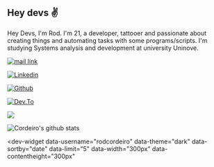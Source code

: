 ## Hey devs ✌️

Hey Devs, I'm Rod. I'm 21, a developer, tattooer and passionate about creating things and automating tasks with some programs/scripts. I'm studying Systems analysis and development at university Uninove.

[![mail link](https://img.shields.io/static/v1?label=mail&message=rodrigomendoncca%40gmail.com&style=flat-square&logo=gmail&color=red)](mailto:rodrigomendoncca@gmail.com)

[![Linkedin](https://img.shields.io/static/v1?label=LinkedIn&message=rodrigomcordeiro&style=flat-square&logo=linkedin&color=blue)](https://www.linkedin.com/in/rodrigomcordeiro)

[![Github](https://img.shields.io/static/v1?label=Github&message=rodcordeiro&style=flat-square&logo=github&color=black)](https://github.com/rodcordeiro)

[![Dev.To](https://img.shields.io/static/v1?label=Dev.to&message=rodcordeiro&style=flat-square&logo=dev.to&color=black)](https://dev.to/rodcordeiro)



![](https://komarev.com/ghpvc/?username=rodcordeiro&style=flat-square)

![Cordeiro's github stats](https://github-readme-stats.vercel.app/api?username=rodcordeiro&show_icons=true&theme=dark)


<dev-widget 
  data-username="rodcordeiro"
  data-theme="dark"
  data-sortby="date"
  data-limit="5"
  data-width="300px"
  data-contentheight="300px"
></dev-widget>


<script src="https://unpkg.com/dev-widget@^1/dist/card.component.min.mjs" type="module"></script>
